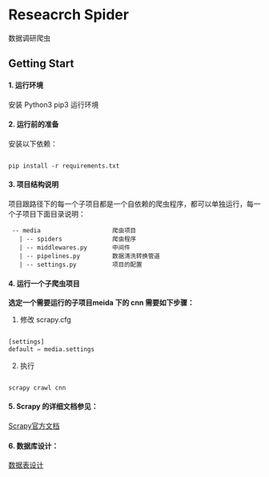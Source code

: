 # Reseacrch Spider
  数据调研爬虫
## Getting Start
#### 1. 运行环境
安装 Python3 pip3 运行环境

#### 2. 运行前的准备
安装以下依赖：

```text

pip install -r requirements.txt

```

#### 3. 项目结构说明
项目跟路径下的每一个子项目都是一个自依赖的爬虫程序，都可以单独运行，每一个子项目下面目录说明：

```shell
 -- media                    爬虫项目
   | -- spiders              爬虫程序
   | -- middlewares.py       中间件
   | -- pipelines.py         数据清洗转换管道
   | -- settings.py          项目的配置
```

#### 4. 运行一个子爬虫项目

**选定一个需要运行的子项目meida 下的 cnn 需要如下步骤：**
1. 修改 scrapy.cfg

```python

[settings]
default = media.settings

```

2. 执行

```shell

scrapy crawl cnn

```

#### 5. Scrapy 的详细文档参见：
[Scrapy官方文档](https://docs.scrapy.org/en/latest/)

#### 6. 数据库设计：
[数据表设计](https://github.com/zhaotianxiang/MediaSpider/blob/master/database.md)
